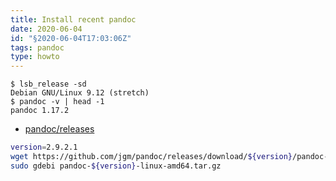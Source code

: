 ```yaml
---
title: Install recent pandoc
date: 2020-06-04
id: "§2020-06-04T17:03:06Z"
tags: pandoc
type: howto
---
```


```console
$ lsb_release -sd
Debian GNU/Linux 9.12 (stretch)
$ pandoc -v | head -1
pandoc 1.17.2
```

- [pandoc/releases][]

```bash
version=2.9.2.1
wget https://github.com/jgm/pandoc/releases/download/${version}/pandoc-${version}-linux-amd64.tar.gz
sudo gdebi pandoc-${version}-linux-amd64.tar.gz
```

[pandoc/releases]:
	https://github.com/jgm/pandoc/releases "github.com"

[Local Variables:]::
[indent-tabs-mode: nil]::
[End:]::
